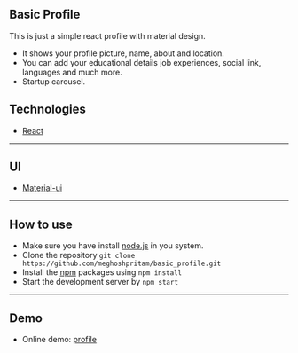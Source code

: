 ## Basic Profile

This is just a simple react profile with material design.

* It shows your profile picture, name, about and location.
* You can add your educational details job experiences, social link, languages and much more.
* Startup carousel.

## Technologies

 * [React](https://reactjs.org/)
 
 ***
 
 ## UI
 
 * [Material-ui](https://material-ui.com/)
 ***
 
## How to use

* Make sure you have install [node.js](https://nodejs.org/en/) in you system.
* Clone the repository `git clone https://github.com/meghoshpritam/basic_profile.git`
* Install the [npm](https://www.npmjs.com/) packages using `npm install`
* Start the development server by `npm start`
***

## Demo
* Online demo: [profile](https://meghoshpritam.web.app)
  
